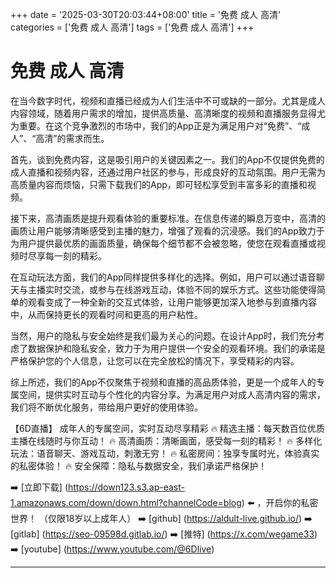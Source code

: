 +++
date = '2025-03-30T20:03:44+08:00'
title = '免费 成人 高清'
categories = ['免费 成人 高清']
tags = ['免费 成人 高清']
+++

# 免费 成人 高清

在当今数字时代，视频和直播已经成为人们生活中不可或缺的一部分。尤其是成人内容领域，随着用户需求的增加，提供高质量、高清晰度的视频和直播服务显得尤为重要。在这个竞争激烈的市场中，我们的App正是为满足用户对“免费”、“成人”、“高清”的需求而生。

首先，谈到免费内容，这是吸引用户的关键因素之一。我们的App不仅提供免费的成人直播和视频内容，还通过用户社区的参与，形成良好的互动氛围。用户无需为高质量内容而烦恼，只需下载我们的App，即可轻松享受到丰富多彩的直播和视频。

接下来，高清画质是提升观看体验的重要标准。在信息传递的瞬息万变中，高清的画质让用户能够清晰感受到主播的魅力，增强了观看的沉浸感。我们的App致力于为用户提供最优质的画面质量，确保每个细节都不会被忽略，使您在观看直播或视频时尽享每一刻的精彩。

在互动玩法方面，我们的App同样提供多样化的选择。例如，用户可以通过语音聊天与主播实时交流，或参与在线游戏互动，体验不同的娱乐方式。这些功能使得简单的观看变成了一种全新的交互式体验，让用户能够更加深入地参与到直播内容中，从而保持更长的观看时间和更高的用户粘性。

当然，用户的隐私与安全始终是我们最为关心的问题。在设计App时，我们充分考虑了数据保护和隐私安全，致力于为用户提供一个安全的观看环境。我们的承诺是严格保护您的个人信息，让您可以在完全放松的情况下，享受精彩的内容。

综上所述，我们的App不仅聚焦于视频和直播的高品质体验，更是一个成年人的专属空间，提供实时互动与个性化的内容分享。为满足用户对成人高清内容的需求，我们将不断优化服务，带给用户更好的使用体验。

【6D直播】
成年人的专属空间，实时互动尽享精彩
🔥 精选主播：每天数百位优质主播在线随时与你互动！
🔥 高清画质：清晰画面，感受每一刻的精彩！
🔥 多样化玩法：语音聊天、游戏互动，刺激无穷！
🔥 私密房间：独享专属时光，体验真实的私密体验！
🔥 安全保障：隐私与数据安全，我们承诺严格保护！

➡️ [立即下载] (https://down123.s3.ap-east-1.amazonaws.com/down/down.html?channelCode=blog) ⬅️ ，开启你的私密世界！
（仅限18岁以上成年人）
➡️ [github] (https://aldult-live.github.io/)
➡️ [gitlab] (https://seo-09598d.gitlab.io/)
➡️ [推特] (https://x.com/wegame33)
➡️ [youtube] (https://www.youtube.com/@6Dlive)

---

